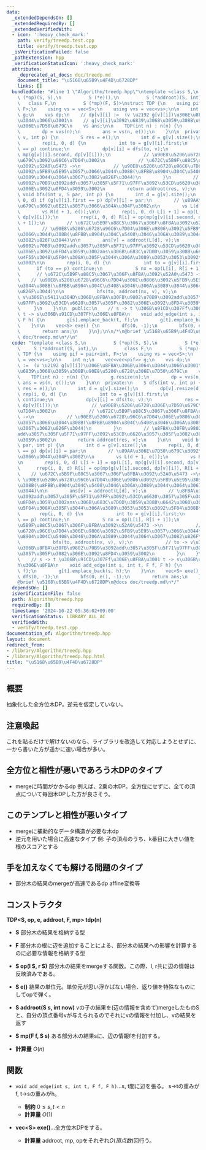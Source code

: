 ```yaml
---
data:
  _extendedDependsOn: []
  _extendedRequiredBy: []
  _extendedVerifiedWith:
  - icon: ':heavy_check_mark:'
    path: verify/treedp.test.cpp
    title: verify/treedp.test.cpp
  _isVerificationFailed: false
  _pathExtension: hpp
  _verificationStatusIcon: ':heavy_check_mark:'
  attributes:
    _deprecated_at_docs: doc/treedp.md
    document_title: "\u5168\u65B9\u4F4D\u6728DP"
    links: []
  bundledCode: "#line 1 \"Algorithm/treedp.hpp\"\ntemplate <class S,\n          S\
    \ (*op)(S, S),\n          S (*e)(),\n          S (*addroot)(S, int),\n       \
    \   class F,\n          S (*mp)(F, S)>\nstruct TDP {\n    using pif = pair<int,\
    \ F>;\n    using vs = vec<S>;\n    using vvs = vec<vs>;\n\n    int n;\n    vec<vec<pif>>\
    \ g;\n    vvs dp;\n    // dp[v][i] :=  (v \u2192 g[v][i])\u306E\u8FBA\u306B\u3064\
    \u3044\u3066\u3001\n    // g[v][i]\u3092\u6839\u3068\u3059\u308B\u90E8\u5206\u6728\
    \u306E\u7D50\u679C\n    vs ans;\n\n    TDP(int n) : n(n) {\n        g.resize(n);\n\
    \        dp = vvs(n);\n        ans = vs(n, e());\n    }\n\n  private:\n    S dfs(int\
    \ v, int p) {\n        S res = e();\n        int d = g[v].size();\n        dp[v].resize(d);\n\
    \        rep(i, 0, d) {\n            int to = g[v][i].first;\n            if (to\
    \ == p) continue;\n            dp[v][i] = dfs(to, v);\n            res = op(res,\
    \ mp(g[v][i].second, dp[v][i]));\n            // \u90E8\u5206\u6728\u306E\u7D50\
    \u679C\u3092\u96C6\u7D04\u3002\n            // \u672C\u5B9F\u88C5\u3067\u306F\u8FBA\
    \u3092\u52A0\u5473 ->\n            // \u90E8\u5206\u6728\u96C6\u7D04\u306E\u9806\
    \u3092\u5FB9\u5E95\u3057\u3066\u3044\u308B(\u8FBB\u8904\u304C\u5408\u3046\u306A\
    \u3089\u3044\u3064\u3067\u3082\u826F\u3044)\n        }\n        // \u8FBA\u30FB\
    \u9802\u70B9\u3092add\u3057\u305F\u5F71\u97FF\u3092\u53CD\u6620\u3057\u305F\u3082\
    \u306E\u3092\u8FD4\u3059\u3002\n        return addroot(res, v);\n    }\n\n   \
    \ void bfs(int v, S par, int p) {\n        int d = g[v].size();\n        rep(i,\
    \ 0, d) if (g[v][i].first == p) dp[v][i] = par;\n        // \u89AA\u306E\u7D50\
    \u679C\u3092\u6E21\u3057\u3066\u304A\u304F\u3002\n\n        vs L(d + 1, e());\n\
    \        vs R(d + 1, e());\n\n        rep(i, 0, d) L[i + 1] = op(L[i], mp(g[v][i].second,\
    \ dp[v][i]));\n        rrep(i, 0, d) R[i] = op(mp(g[v][i].second, dp[v][i]), R[i\
    \ + 1]);\n        // \u672C\u5B9F\u88C5\u3067\u306F\u8FBA\u3092\u52A0\u5473 ->\n\
    \        // \u90E8\u5206\u6728\u96C6\u7D04\u306E\u9806\u3092\u5FB9\u5E95\u3057\
    \u3066\u3044\u308B(\u8FBB\u8904\u304C\u5408\u3046\u306A\u3089\u3044\u3064\u3067\
    \u3082\u826F\u3044)\n\n        ans[v] = addroot(L[d], v);\n        // \u8FBA\u30FB\
    \u9802\u70B9\u3092add\u3057\u305F\u5F71\u97FF\u3092\u53CD\u6620\u3057\u305F\u3082\
    \u306E\u3092\u8FD4\u3059\u3002ans\u306B\u683C\u7D0D\u3059\u308B\u6642\u3060\u3051\
    \u4F55\u304B\u5F04\u308A\u305F\u3044\u306A\u3089\u3053\u3053\u3092\u5F04\u308B\
    \u3002\n\n        rep(i, 0, d) {\n            int to = g[v][i].first;\n      \
    \      if (to == p) continue;\n            S nx = op(L[i], R[i + 1]);\n      \
    \      // \u672C\u5B9F\u88C5\u3067\u306F\u8FBA\u3092\u52A0\u5473 ->\n        \
    \    // \u90E8\u5206\u6728\u96C6\u7D04\u306E\u9806\u3092\u5FB9\u5E95\u3057\u3066\
    \u3044\u308B(\u8FBB\u8904\u304C\u5408\u3046\u306A\u3089\u3044\u3064\u3067\u3082\
    \u826F\u3044)\n\n            bfs(to, addroot(nx, v), v);\n            // to ->\
    \ v\u306E\u5411\u304D\u306B\u8FBA\u30FB\u9802\u70B9\u3092add\u3057\u305F\u5F71\
    \u97FF\u3092\u53CD\u6620\u3057\u305F\u3082\u306E\u3092\u8FD4\u3059\u3002\n   \
    \     }\n    }\n\n  public:\n    // s -> t \u306B\u91CD\u307Ff\u306E\u8FBA\u3001\
    \ t -> s\u306B\u91CD\u307Fh\u306E\u8FBA\n    void add_edge(int s, int t, F f,\
    \ F h) {\n        g[s].emplace_back(t, f);\n        g[t].emplace_back(s, h);\n\
    \    }\n\n    vec<S> exe() {\n        dfs(0, -1);\n        bfs(0, e(), -1);\n\
    \        return ans;\n    }\n};\n\n/*\n@brief \u5168\u65B9\u4F4D\u6728DP\n@docs\
    \ doc/treedp.md\n*/\n"
  code: "template <class S,\n          S (*op)(S, S),\n          S (*e)(),\n     \
    \     S (*addroot)(S, int),\n          class F,\n          S (*mp)(F, S)>\nstruct\
    \ TDP {\n    using pif = pair<int, F>;\n    using vs = vec<S>;\n    using vvs\
    \ = vec<vs>;\n\n    int n;\n    vec<vec<pif>> g;\n    vvs dp;\n    // dp[v][i]\
    \ :=  (v \u2192 g[v][i])\u306E\u8FBA\u306B\u3064\u3044\u3066\u3001\n    // g[v][i]\u3092\
    \u6839\u3068\u3059\u308B\u90E8\u5206\u6728\u306E\u7D50\u679C\n    vs ans;\n\n\
    \    TDP(int n) : n(n) {\n        g.resize(n);\n        dp = vvs(n);\n       \
    \ ans = vs(n, e());\n    }\n\n  private:\n    S dfs(int v, int p) {\n        S\
    \ res = e();\n        int d = g[v].size();\n        dp[v].resize(d);\n       \
    \ rep(i, 0, d) {\n            int to = g[v][i].first;\n            if (to == p)\
    \ continue;\n            dp[v][i] = dfs(to, v);\n            res = op(res, mp(g[v][i].second,\
    \ dp[v][i]));\n            // \u90E8\u5206\u6728\u306E\u7D50\u679C\u3092\u96C6\
    \u7D04\u3002\n            // \u672C\u5B9F\u88C5\u3067\u306F\u8FBA\u3092\u52A0\u5473\
    \ ->\n            // \u90E8\u5206\u6728\u96C6\u7D04\u306E\u9806\u3092\u5FB9\u5E95\
    \u3057\u3066\u3044\u308B(\u8FBB\u8904\u304C\u5408\u3046\u306A\u3089\u3044\u3064\
    \u3067\u3082\u826F\u3044)\n        }\n        // \u8FBA\u30FB\u9802\u70B9\u3092\
    add\u3057\u305F\u5F71\u97FF\u3092\u53CD\u6620\u3057\u305F\u3082\u306E\u3092\u8FD4\
    \u3059\u3002\n        return addroot(res, v);\n    }\n\n    void bfs(int v, S\
    \ par, int p) {\n        int d = g[v].size();\n        rep(i, 0, d) if (g[v][i].first\
    \ == p) dp[v][i] = par;\n        // \u89AA\u306E\u7D50\u679C\u3092\u6E21\u3057\
    \u3066\u304A\u304F\u3002\n\n        vs L(d + 1, e());\n        vs R(d + 1, e());\n\
    \n        rep(i, 0, d) L[i + 1] = op(L[i], mp(g[v][i].second, dp[v][i]));\n  \
    \      rrep(i, 0, d) R[i] = op(mp(g[v][i].second, dp[v][i]), R[i + 1]);\n    \
    \    // \u672C\u5B9F\u88C5\u3067\u306F\u8FBA\u3092\u52A0\u5473 ->\n        //\
    \ \u90E8\u5206\u6728\u96C6\u7D04\u306E\u9806\u3092\u5FB9\u5E95\u3057\u3066\u3044\
    \u308B(\u8FBB\u8904\u304C\u5408\u3046\u306A\u3089\u3044\u3064\u3067\u3082\u826F\
    \u3044)\n\n        ans[v] = addroot(L[d], v);\n        // \u8FBA\u30FB\u9802\u70B9\
    \u3092add\u3057\u305F\u5F71\u97FF\u3092\u53CD\u6620\u3057\u305F\u3082\u306E\u3092\
    \u8FD4\u3059\u3002ans\u306B\u683C\u7D0D\u3059\u308B\u6642\u3060\u3051\u4F55\u304B\
    \u5F04\u308A\u305F\u3044\u306A\u3089\u3053\u3053\u3092\u5F04\u308B\u3002\n\n \
    \       rep(i, 0, d) {\n            int to = g[v][i].first;\n            if (to\
    \ == p) continue;\n            S nx = op(L[i], R[i + 1]);\n            // \u672C\
    \u5B9F\u88C5\u3067\u306F\u8FBA\u3092\u52A0\u5473 ->\n            // \u90E8\u5206\
    \u6728\u96C6\u7D04\u306E\u9806\u3092\u5FB9\u5E95\u3057\u3066\u3044\u308B(\u8FBB\
    \u8904\u304C\u5408\u3046\u306A\u3089\u3044\u3064\u3067\u3082\u826F\u3044)\n\n\
    \            bfs(to, addroot(nx, v), v);\n            // to -> v\u306E\u5411\u304D\
    \u306B\u8FBA\u30FB\u9802\u70B9\u3092add\u3057\u305F\u5F71\u97FF\u3092\u53CD\u6620\
    \u3057\u305F\u3082\u306E\u3092\u8FD4\u3059\u3002\n        }\n    }\n\n  public:\n\
    \    // s -> t \u306B\u91CD\u307Ff\u306E\u8FBA\u3001 t -> s\u306B\u91CD\u307F\
    h\u306E\u8FBA\n    void add_edge(int s, int t, F f, F h) {\n        g[s].emplace_back(t,\
    \ f);\n        g[t].emplace_back(s, h);\n    }\n\n    vec<S> exe() {\n       \
    \ dfs(0, -1);\n        bfs(0, e(), -1);\n        return ans;\n    }\n};\n\n/*\n\
    @brief \u5168\u65B9\u4F4D\u6728DP\n@docs doc/treedp.md\n*/"
  dependsOn: []
  isVerificationFile: false
  path: Algorithm/treedp.hpp
  requiredBy: []
  timestamp: '2024-10-22 05:36:02+09:00'
  verificationStatus: LIBRARY_ALL_AC
  verifiedWith:
  - verify/treedp.test.cpp
documentation_of: Algorithm/treedp.hpp
layout: document
redirect_from:
- /library/Algorithm/treedp.hpp
- /library/Algorithm/treedp.hpp.html
title: "\u5168\u65B9\u4F4D\u6728DP"
---
```

## 概要
抽象化した全方位木DP。逆元を仮定していない。

## 注意喚起
これを貼るだけで解けないのなら、ライブラリを改造して対応しようとせずに、一から書いた方が遥かに速い場合が多い。

## 全方位と相性が悪いであろう木DPのタイプ
- mergeに時間がかかるdp
例えば、2乗の木DP。全方位にせずに、全ての頂点について毎回木DPした方が良さそう。

## このテンプレと相性が悪いタイプ
- mergeに補助的なデータ構造が必要な木dp
- 逆元を用いた場合に高速なタイプ
例: 子の頂点のうち、k番目に大きい値を根のスコアとする

## 手を加えなくても解ける問題のタイプ
- 部分木の結果のmergeが高速であるdp
affine変換等


## コンストラクタ
**TDP<S, op, e, addroot, F, mp> tdp(n)** 

- **S**
部分木の結果を格納する型

- **F**
部分木の根に辺を追加することによる、部分木の結果への影響を計算するのに必要な情報を格納する型

- **S op(l S, r S)**
部分木の結果をmergeする関数。この際、l, r共に辺の情報は反映済みである。

- **S e()**
結果の単位元。単位元が思い浮かばない場合、返り値を特殊なものにしてopで弾く。
- **S addroot(S s, int now)**
vの子の結果を(辺の情報を含めて)mergeしたものSと、自分の頂点番号vが与えられるのでそれにvの情報を付加し、vの結果を返す

- **S mp(F f, S s)**
ある部分木の結果sに、辺の情報fを付加する。

- **計算量**
    $O(n)$



## 関数

- `void add_edge(int s, int t, F f, F h)`...s, t間に辺を張る。 s->tの重みがf, t->sの重みがh。
    - **制約**
    $0 \le s, t < n$
    - **計算量**
    $O(1)$

- **vec\<S\> exe()**...全方位木DPをする。
    - **計算量**
    addroot, mp, opをそれぞれ$O(頂点数)$回行う。




